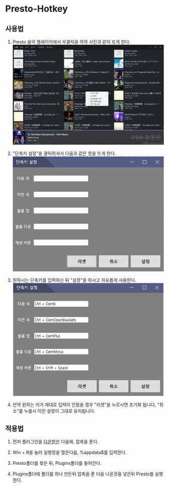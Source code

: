 # Presto-Hotkey

## 사용법

 1. Presto 음악 플레이어에서 우클릭을 하여 사진과 같이 뜨게 한다. ![설정창 열기](./Readme/Picture1.png)

 2. "단축키 설정"을 클릭하셔서 다음과 같은 창을 뜨게 한다. ![설정창 사진](./Readme/Picture2.png)

 3. 원하시는 단축키를 입력하신 뒤 "설정"을 하시고 자유롭게 사용한다. ![설정한 설정창 사진](./Readme/Picture3.png)

 4. 만약 원하는 키가 재대로 입력이 안됬을 경우 "리셋"을 누르시면 초기화 됩니다, "취소"를 누를시 이전 설정이 그대로 유지됩니다.
 
## 적용법

 1. 먼저 플러그인을 [다운받은](https://github.com/Hulkstd/Presto-Hotkey/releases) 다음에. 압축을 푼다.

 2. Win + R을 눌러 실행창을 열은다음, %appdata$를 입력한다.
 
 3. Presto폴더를 찾은 뒤, Plugins폴더를 들어간다.
 
 4. Plugins폴더에 폴더를 하나 만든뒤 압축을 푼 다음 나온것을 넣은뒤 Presto를 실행한다.

